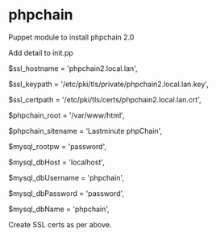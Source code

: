 # phpchain
Puppet module to install phpchain 2.0

Add detail to init.pp

  $ssl_hostname                     = 'phpchain2.local.lan',
  
  $ssl_keypath                      = '/etc/pki/tls/private/phpchain2.local.lan.key',
  
  $ssl_certpath                     = '/etc/pki/tls/certs/phpchain2.local.lan.crt',
  
  $phpchain_root                    = '/var/www/html',

  $phpchain_sitename                = 'Lastminute phpChain',
  
  $mysql_rootpw                     = 'password',
  
  $mysql_dbHost                     = 'localhost',
  
  $mysql_dbUsername                 = 'phpchain',
  
  $mysql_dbPassword                 = 'password',
  
  $mysql_dbName                     = 'phpchain',
  
Create SSL certs as per above.

